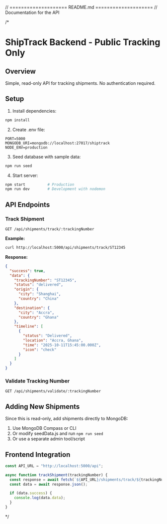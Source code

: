 // ==================== README.md ====================
// Documentation for the API

/\*

# ShipTrack Backend - Public Tracking Only

## Overview

Simple, read-only API for tracking shipments. No authentication required.

## Setup

1. Install dependencies:

```bash
npm install
```

2. Create .env file:

```
PORT=5000
MONGODB_URI=mongodb://localhost:27017/shiptrack
NODE_ENV=production
```

3. Seed database with sample data:

```bash
npm run seed
```

4. Start server:

```bash
npm start          # Production
npm run dev        # Development with nodemon
```

## API Endpoints

### Track Shipment

```
GET /api/shipments/track/:trackingNumber
```

**Example:**

```bash
curl http://localhost:5000/api/shipments/track/ST12345
```

**Response:**

```json
{
  "success": true,
  "data": {
    "trackingNumber": "ST12345",
    "status": "delivered",
    "origin": {
      "city": "Shanghai",
      "country": "China"
    },
    "destination": {
      "city": "Accra",
      "country": "Ghana"
    },
    "timeline": [
      {
        "status": "Delivered",
        "location": "Accra, Ghana",
        "time": "2025-10-11T15:45:00.000Z",
        "icon": "check"
      }
    ]
  }
}
```

### Validate Tracking Number

```
GET /api/shipments/validate/:trackingNumber
```

## Adding New Shipments

Since this is read-only, add shipments directly to MongoDB:

1. Use MongoDB Compass or CLI
2. Or modify seedData.js and run `npm run seed`
3. Or use a separate admin tool/script

## Frontend Integration

```javascript
const API_URL = "http://localhost:5000/api";

async function trackShipment(trackingNumber) {
  const response = await fetch(`${API_URL}/shipments/track/${trackingNumber}`);
  const data = await response.json();

  if (data.success) {
    console.log(data.data);
  }
}
```

\*/
